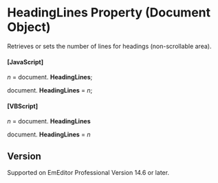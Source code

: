 # HeadingLines Property (Document Object)

Retrieves or sets the number of lines for headings (non-scrollable area).

#### \[JavaScript\]

_n_ = document. **HeadingLines**;

document. **HeadingLines** = _n_;

#### \[VBScript\]

_n_ = document. **HeadingLines**

document. **HeadingLines** = _n_

## Version

Supported on EmEditor Professional Version 14.6 or later.

